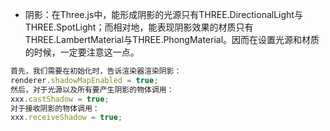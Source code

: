* 阴影：在Three.js中，能形成阴影的光源只有THREE.DirectionalLight与THREE.SpotLight；而相对地，能表现阴影效果的材质只有THREE.LambertMaterial与THREE.PhongMaterial。因而在设置光源和材质的时候，一定要注意这一点。

```javascript
首先，我们需要在初始化时，告诉渲染器渲染阴影：
renderer.shadowMapEnabled = true;
然后，对于光源以及所有要产生阴影的物体调用：
xxx.castShadow = true;
对于接收阴影的物体调用：
xxx.receiveShadow = true;
```

